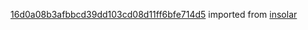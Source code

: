 [16d0a08b3afbbcd39dd103cd08d11ff6bfe714d5](https://github.com/insolar/insolar/commit/16d0a08b3afbbcd39dd103cd08d11ff6bfe714d5) imported from [insolar](https://github.com/insolar/insolar)
